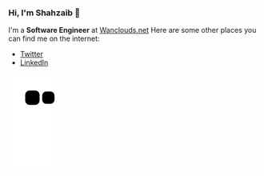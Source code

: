 ### Hi, I'm Shahzaib 👋

I'm a **Software Engineer** at [Wanclouds.net](https://wanclouds.net)
Here are some other places you can find me on the internet:

- [Twitter](https://twitter.com/shahaziz_dev)
- [LinkedIn](https://www.linkedin.com/in/shahzaib-aziz-096b5513b)

![snake svg](https://github.com/shahzaibaziz/shahzaibaziz/blob/output/github-contribution-grid-snake.svg)
